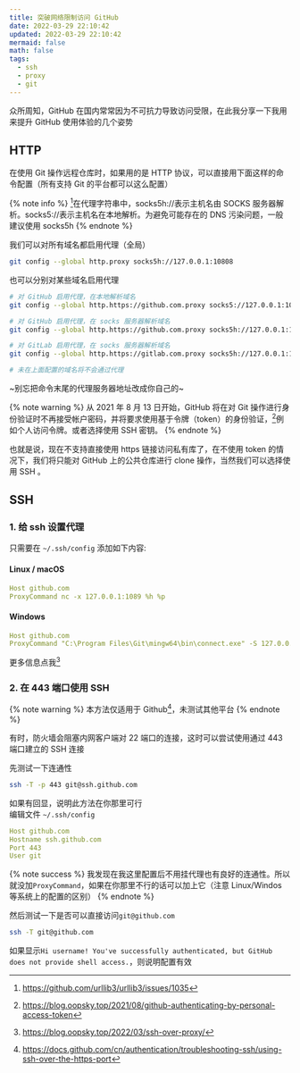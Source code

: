 ```yaml
---
title: 突破网络限制访问 GitHub
date: 2022-03-29 22:10:42
updated: 2022-03-29 22:10:42
mermaid: false
math: false
tags:
  - ssh
  - proxy
  - git
---
```


众所周知，GitHub 在国内常常因为不可抗力导致访问受限，在此我分享一下我用来提升 GitHub 使用体验的几个姿势

## HTTP

在使用 Git 操作远程仓库时，如果用的是 HTTP 协议，可以直接用下面这样的命令配置（所有支持 Git 的平台都可以这么配置）

{% note info %}
[^1]在代理字符串中，socks5h://表示主机名由 SOCKS 服务器解析。socks5://表示主机名在本地解析。为避免可能存在的 DNS 污染问题，一般建议使用 socks5h
{% endnote %}

我们可以对所有域名都启用代理（全局）

```bash
git config --global http.proxy socks5h://127.0.0.1:10808
```

也可以分别对某些域名启用代理

```bash
# 对 GitHub 启用代理，在本地解析域名
git config --global http.https://github.com.proxy socks5://127.0.0.1:10808

# 对 GitHub 启用代理，在 socks 服务器解析域名
git config --global http.https://github.com.proxy socks5h://127.0.0.1:10808

# 对 GitLab 启用代理，在 socks 服务器解析域名
git config --global http.https://gitlab.com.proxy socks5h://127.0.0.1:10808

# 未在上面配置的域名将不会通过代理
```

~别忘把命令末尾的代理服务器地址改成你自己的~

{% note warning %}
从 2021 年 8 月 13 日开始，GitHub 将在对 Git 操作进行身份验证时不再接受帐户密码，并将要求使用基于令牌（token）的身份验证，[^2]例如个人访问令牌。或者选择使用 SSH 密钥。
{% endnote %}

也就是说，现在不支持直接使用 https 链接访问私有库了，在不使用 token 的情况下，我们将只能对 GitHub 上的公共仓库进行 clone 操作，当然我们可以选择使用 SSH 。

## SSH

### 1. 给 ssh 设置代理

只需要在 `~/.ssh/config` 添加如下内容:

#### Linux / macOS

```yaml
Host github.com
ProxyCommand nc -x 127.0.0.1:1089 %h %p
```

#### Windows

```yaml
Host github.com
ProxyCommand "C:\Program Files\Git\mingw64\bin\connect.exe" -S 127.0.0.1:10808 %h %p
```

更多信息点我[^3]

### 2. 在 443 端口使用 SSH

{% note warning %}
本方法仅适用于 Github[^4]，未测试其他平台
{% endnote %}

有时，防火墙会阻塞内网客户端对 22 端口的连接，这时可以尝试使用通过 443 端口建立的 SSH 连接

先测试一下连通性

```bash
ssh -T -p 443 git@ssh.github.com
```

如果有回显，说明此方法在你那里可行  
编辑文件 `~/.ssh/config`

```yaml
Host github.com
Hostname ssh.github.com
Port 443
User git
```

{% note success %}
我发现在我这里配置后不用挂代理也有良好的连通性。所以就没加`ProxyCommand`，如果在你那里不行的话可以加上它（注意 Linux/Windos 等系统上的配置的区别）
{% endnote %}

然后测试一下是否可以直接访问`git@github.com`

```bash
ssh -T git@github.com
```

如果显示`Hi username! You've successfully authenticated, but GitHub does not provide shell access.`，则说明配置有效

[^1]: https://github.com/urllib3/urllib3/issues/1035
[^2]: https://blog.oopsky.top/2021/08/github-authenticating-by-personal-access-token
[^3]: https://blog.oopsky.top/2022/03/ssh-over-proxy/
[^4]: https://docs.github.com/cn/authentication/troubleshooting-ssh/using-ssh-over-the-https-port
